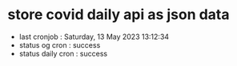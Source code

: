 # store covid daily api as json data

- last cronjob : Saturday, 13 May 2023 13:12:34
- status og cron : success
- status daily cron : success
      
      